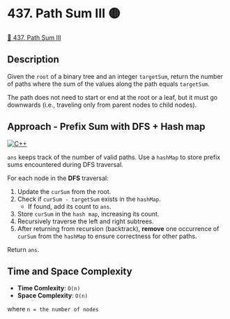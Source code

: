 # 437. Path Sum III 🟡

[🔗 437. Path Sum III](https://leetcode.com/problems/path-sum-iii/description/)

## Description
Given the `root` of a binary tree and an integer `targetSum`, return the number of paths where the sum of the values along the path equals `targetSum`.

The path does not need to start or end at the root or a leaf, but it must go downwards (i.e., traveling only from parent nodes to child nodes).

## Approach - Prefix Sum with DFS + Hash map
[![C++](https://img.shields.io/badge/C++-00599C?style=for-the-badge&logo=c%2B%2B&logoColor=white)](solution.cpp)

`ans` keeps track of the number of valid paths.
Use a `hashMap` to store prefix sums encountered during DFS traversal.

For each node in the **DFS** traversal:
1.	Update the `curSum` from the root.
2.	Check if `curSum - targetSum` exists in the `hashMap`.
	- If found, add its count to `ans`.
3.	Store `curSum` in the `hash map`, increasing its count.
4.	Recursively traverse the left and right subtrees.
5.	After returning from recursion (backtrack), **remove** one occurrence of `curSum` from the `hashMap` to ensure correctness for other paths.

Return `ans`.

## Time and Space Complexity
- **Time Comlexity**: `O(n)`
- **Space Complexity**: `O(n)`

where `n = the number of nodes`


